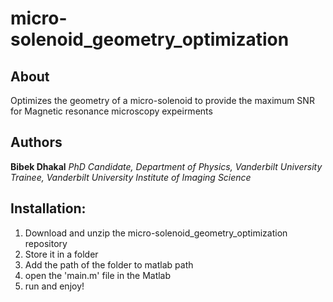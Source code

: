 # micro-solenoid_geometry_optimization

## About
Optimizes the geometry of a micro-solenoid to provide the maximum SNR for Magnetic resonance microscopy expeirments

## Authors
**Bibek Dhakal**
*PhD Candidate, Department of Physics, Vanderbilt University*
*Trainee, Vanderbilt University Institute of Imaging Science*

## Installation:
1. Download and unzip the micro-solenoid_geometry_optimization repository
2. Store it in a folder
3. Add the path of the folder to matlab path
4. open the 'main.m' file in the Matlab
5. run and enjoy!
